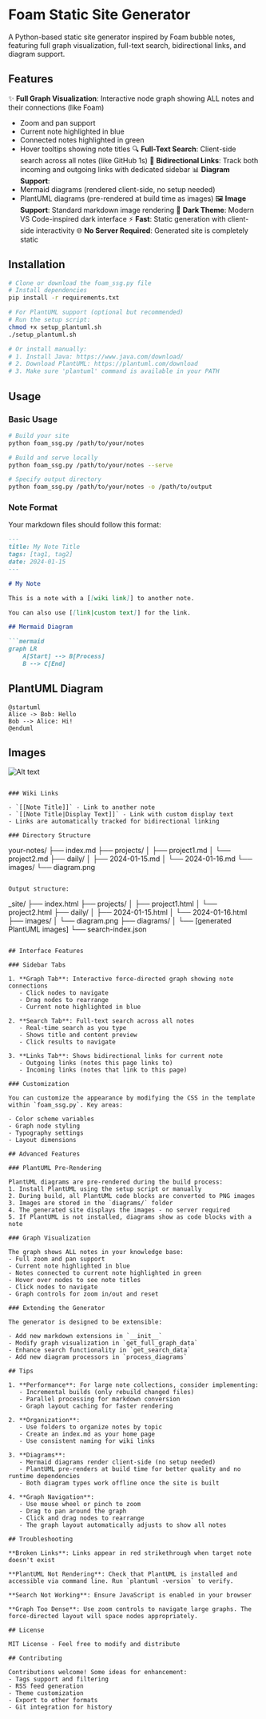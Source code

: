 # Foam Static Site Generator

A Python-based static site generator inspired by Foam bubble notes, featuring full graph visualization, full-text search, bidirectional links, and diagram support.

## Features

✨ **Full Graph Visualization**: Interactive node graph showing ALL notes and their connections (like Foam)
  - Zoom and pan support
  - Current note highlighted in blue
  - Connected notes highlighted in green
  - Hover tooltips showing note titles
🔍 **Full-Text Search**: Client-side search across all notes (like GitHub 1s)
🔗 **Bidirectional Links**: Track both incoming and outgoing links with dedicated sidebar
📊 **Diagram Support**: 
  - Mermaid diagrams (rendered client-side, no setup needed)
  - PlantUML diagrams (pre-rendered at build time as images)
🖼️ **Image Support**: Standard markdown image rendering
🎨 **Dark Theme**: Modern VS Code-inspired dark interface
⚡ **Fast**: Static generation with client-side interactivity
🌐 **No Server Required**: Generated site is completely static

## Installation

```bash
# Clone or download the foam_ssg.py file
# Install dependencies
pip install -r requirements.txt

# For PlantUML support (optional but recommended)
# Run the setup script:
chmod +x setup_plantuml.sh
./setup_plantuml.sh

# Or install manually:
# 1. Install Java: https://www.java.com/download/
# 2. Download PlantUML: https://plantuml.com/download
# 3. Make sure 'plantuml' command is available in your PATH
```

## Usage

### Basic Usage

```bash
# Build your site
python foam_ssg.py /path/to/your/notes

# Build and serve locally
python foam_ssg.py /path/to/your/notes --serve

# Specify output directory
python foam_ssg.py /path/to/your/notes -o /path/to/output
```

### Note Format

Your markdown files should follow this format:

```markdown
---
title: My Note Title
tags: [tag1, tag2]
date: 2024-01-15
---

# My Note

This is a note with a [[wiki link]] to another note.

You can also use [[link|custom text]] for the link.

## Mermaid Diagram

```mermaid
graph LR
    A[Start] --> B[Process]
    B --> C[End]
```

## PlantUML Diagram

```plantuml
@startuml
Alice -> Bob: Hello
Bob --> Alice: Hi!
@enduml
```

## Images

![Alt text](image.png)
```

### Wiki Links

- `[[Note Title]]` - Link to another note
- `[[Note Title|Display Text]]` - Link with custom display text
- Links are automatically tracked for bidirectional linking

### Directory Structure

```
your-notes/
├── index.md
├── projects/
│   ├── project1.md
│   └── project2.md
├── daily/
│   ├── 2024-01-15.md
│   └── 2024-01-16.md
└── images/
    └── diagram.png
```

Output structure:
```
_site/
├── index.html
├── projects/
│   ├── project1.html
│   └── project2.html
├── daily/
│   ├── 2024-01-15.html
│   └── 2024-01-16.html
├── images/
│   └── diagram.png
├── diagrams/
│   └── [generated PlantUML images]
└── search-index.json
```

## Interface Features

### Sidebar Tabs

1. **Graph Tab**: Interactive force-directed graph showing note connections
   - Click nodes to navigate
   - Drag nodes to rearrange
   - Current note highlighted in blue

2. **Search Tab**: Full-text search across all notes
   - Real-time search as you type
   - Shows title and content preview
   - Click results to navigate

3. **Links Tab**: Shows bidirectional links for current note
   - Outgoing links (notes this page links to)
   - Incoming links (notes that link to this page)

### Customization

You can customize the appearance by modifying the CSS in the template within `foam_ssg.py`. Key areas:

- Color scheme variables
- Graph node styling
- Typography settings
- Layout dimensions

## Advanced Features

### PlantUML Pre-Rendering

PlantUML diagrams are pre-rendered during the build process:
1. Install PlantUML using the setup script or manually
2. During build, all PlantUML code blocks are converted to PNG images
3. Images are stored in the `diagrams/` folder
4. The generated site displays the images - no server required
5. If PlantUML is not installed, diagrams show as code blocks with a note

### Graph Visualization

The graph shows ALL notes in your knowledge base:
- Full zoom and pan support
- Current note highlighted in blue
- Notes connected to current note highlighted in green
- Hover over nodes to see note titles
- Click nodes to navigate
- Graph controls for zoom in/out and reset

### Extending the Generator

The generator is designed to be extensible:

- Add new markdown extensions in `__init__`
- Modify graph visualization in `get_full_graph_data`
- Enhance search functionality in `get_search_data`
- Add new diagram processors in `process_diagrams`

## Tips

1. **Performance**: For large note collections, consider implementing:
   - Incremental builds (only rebuild changed files)
   - Parallel processing for markdown conversion
   - Graph layout caching for faster rendering

2. **Organization**: 
   - Use folders to organize notes by topic
   - Create an index.md as your home page
   - Use consistent naming for wiki links

3. **Diagrams**:
   - Mermaid diagrams render client-side (no setup needed)
   - PlantUML pre-renders at build time for better quality and no runtime dependencies
   - Both diagram types work offline once the site is built

4. **Graph Navigation**:
   - Use mouse wheel or pinch to zoom
   - Drag to pan around the graph
   - Click and drag nodes to rearrange
   - The graph layout automatically adjusts to show all notes

## Troubleshooting

**Broken Links**: Links appear in red strikethrough when target note doesn't exist

**PlantUML Not Rendering**: Check that PlantUML is installed and accessible via command line. Run `plantuml -version` to verify.

**Search Not Working**: Ensure JavaScript is enabled in your browser

**Graph Too Dense**: Use zoom controls to navigate large graphs. The force-directed layout will space nodes appropriately.

## License

MIT License - Feel free to modify and distribute

## Contributing

Contributions welcome! Some ideas for enhancement:
- Tags support and filtering
- RSS feed generation
- Theme customization
- Export to other formats
- Git integration for history